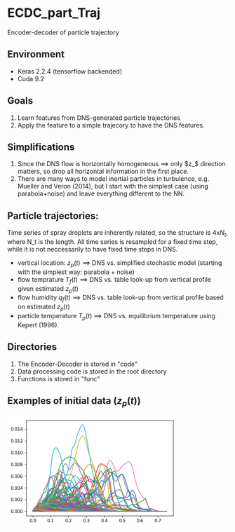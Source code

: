 # ECDC_part_Traj
Encoder-decoder of particle trajectory

## Environment
* Keras 2.2.4 (tensorflow backended) 
* Cuda 9.2

## Goals
1. Learn features from DNS-generated particle trajectories 
1. Apply the feature to a simple trajecory to have the DNS features.

## Simplifications
1. Since the DNS flow is horizontally homogeneous ==> only $`z_`$ direction matters, so drop all horizontal information in the first place.
2. There are many ways to model inertial particles in turbulence, e.g. Mueller and Veron (2014), but I start with the simplest case (using parabola+noise) and leave everything different to the NN.


## Particle trajectories:
Time series of spray droplets are inherently related, so the structure is 4x$`N_t`$, where N_t is the length. All time series is resampled for a fixed time step, while it is not neccessarily to have fixed time steps in DNS.
  * vertical location: $`z_p(t)`$ ==> DNS vs. simplified stochastic model (starting with the simplest way: parabola + noise)
  * flow temprature $`T_f(t)`$ ==> DNS vs. table look-up from vertical profile given estimated $`z_p(t)`$
  * flow humidity $`q_f(t)`$ ==> DNS vs. table look-up from vertical profile based on estimated $`z_p(t)`$
  * particle temperature $`T_p(t)`$ ==> DNS vs. equilibrium temperature using Kepert (1996).


## Directories
1. The Encoder-Decoder is stored in "code"
1. Data processing code is stored in the root directory
1. Functions is stored in "func"

## Examples of initial data ($`z_p(t)`$)
![short trajectories](figs/cls2aMp1_short_zp.png?raw=true "Title")
